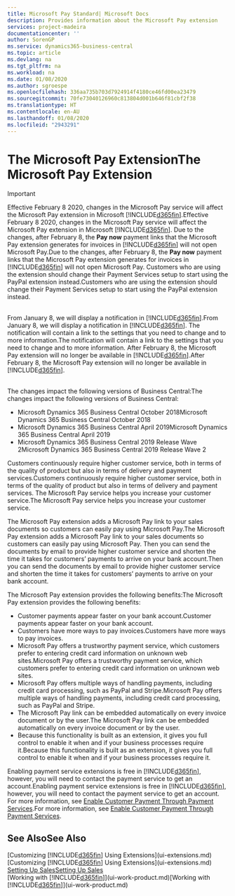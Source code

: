 ```yaml
---
title: Microsoft Pay Standard| Microsoft Docs
description: Provides information about the Microsoft Pay extension
services: project-madeira
documentationcenter: ''
author: SorenGP
ms.service: dynamics365-business-central
ms.topic: article
ms.devlang: na
ms.tgt_pltfrm: na
ms.workload: na
ms.date: 01/08/2020
ms.author: sgroespe
ms.openlocfilehash: 336aa735b703d7924914f4180ce46fd00ea23479
ms.sourcegitcommit: 70fe73040126960c813804d001b646f81cbf2f38
ms.translationtype: HT
ms.contentlocale: en-AU
ms.lasthandoff: 01/08/2020
ms.locfileid: "2943291"
---
```

# <a name="the-microsoft-pay-extension"></a><span data-ttu-id="33806-103">The Microsoft Pay Extension</span><span class="sxs-lookup"><span data-stu-id="33806-103">The Microsoft Pay Extension</span></span>

> [!IMPORTANT]
> <span data-ttu-id="33806-104">Effective February 8 2020, changes in the Microsoft Pay service will affect the Microsoft Pay extension in Microsoft [!INCLUDE[d365fin](includes/d365fin_long_md.md)].</span><span class="sxs-lookup"><span data-stu-id="33806-104">Effective February 8 2020, changes in the Microsoft Pay service will affect the Microsoft Pay extension in Microsoft [!INCLUDE[d365fin](includes/d365fin_long_md.md)].</span></span> <span data-ttu-id="33806-105">Due to the changes, after February 8, the **Pay now** payment links that the Microsoft Pay extension generates for invoices in [!INCLUDE[d365fin](includes/d365fin_md.md)] will not open Microsoft Pay.</span><span class="sxs-lookup"><span data-stu-id="33806-105">Due to the changes, after February 8, the **Pay now** payment links that the Microsoft Pay extension generates for invoices in [!INCLUDE[d365fin](includes/d365fin_md.md)] will not open Microsoft Pay.</span></span> <span data-ttu-id="33806-106">Customers who are using the extension should change their Payment Services setup to start using the PayPal extension instead.</span><span class="sxs-lookup"><span data-stu-id="33806-106">Customers who are using the extension should change their Payment Services setup to start using the PayPal extension instead.</span></span><br /></br>
>
> <span data-ttu-id="33806-107">From January 8, we will display a notification in [!INCLUDE[d365fin](includes/d365fin_md.md)].</span><span class="sxs-lookup"><span data-stu-id="33806-107">From January 8, we will display a notification in [!INCLUDE[d365fin](includes/d365fin_md.md)].</span></span> <span data-ttu-id="33806-108">The notification will contain a link to the settings that you need to change and to more information.</span><span class="sxs-lookup"><span data-stu-id="33806-108">The notification will contain a link to the settings that you need to change and to more information.</span></span> <span data-ttu-id="33806-109">After February 8, the Microsoft Pay extension will no longer be available in [!INCLUDE[d365fin](includes/d365fin_md.md)].</span><span class="sxs-lookup"><span data-stu-id="33806-109">After February 8, the Microsoft Pay extension will no longer be available in [!INCLUDE[d365fin](includes/d365fin_md.md)].</span></span><br /></br>
>
> <span data-ttu-id="33806-110">The changes impact the following versions of Business Central:</span><span class="sxs-lookup"><span data-stu-id="33806-110">The changes impact the following versions of Business Central:</span></span>
> - <span data-ttu-id="33806-111">Microsoft Dynamics 365 Business Central October 2018</span><span class="sxs-lookup"><span data-stu-id="33806-111">Microsoft Dynamics 365 Business Central October 2018</span></span>
> - <span data-ttu-id="33806-112">Microsoft Dynamics 365 Business Central April 2019</span><span class="sxs-lookup"><span data-stu-id="33806-112">Microsoft Dynamics 365 Business Central April 2019</span></span>
> - <span data-ttu-id="33806-113">Microsoft Dynamics 365 Business Central 2019 Release Wave 2</span><span class="sxs-lookup"><span data-stu-id="33806-113">Microsoft Dynamics 365 Business Central 2019 Release Wave 2</span></span>

<span data-ttu-id="33806-114">Customers continuously require higher customer service, both in terms of the quality of product but also in terms of delivery and payment services.</span><span class="sxs-lookup"><span data-stu-id="33806-114">Customers continuously require higher customer service, both in terms of the quality of product but also in terms of delivery and payment services.</span></span> <span data-ttu-id="33806-115">The Microsoft Pay service helps you increase your customer service.</span><span class="sxs-lookup"><span data-stu-id="33806-115">The Microsoft Pay service helps you increase your customer service.</span></span>

<span data-ttu-id="33806-116">The Microsoft Pay extension adds a Microsoft Pay link to your sales documents so customers can easily pay using Microsoft Pay.</span><span class="sxs-lookup"><span data-stu-id="33806-116">The Microsoft Pay extension adds a Microsoft Pay link to your sales documents so customers can easily pay using Microsoft Pay.</span></span> <span data-ttu-id="33806-117">Then you can send the documents by email to provide higher customer service and shorten the time it takes for customers’ payments to arrive on your bank account.</span><span class="sxs-lookup"><span data-stu-id="33806-117">Then you can send the documents by email to provide higher customer service and shorten the time it takes for customers’ payments to arrive on your bank account.</span></span>

<span data-ttu-id="33806-118">The Microsoft Pay extension provides the following benefits:</span><span class="sxs-lookup"><span data-stu-id="33806-118">The Microsoft Pay extension provides the following benefits:</span></span>
- <span data-ttu-id="33806-119">Customer payments appear faster on your bank account.</span><span class="sxs-lookup"><span data-stu-id="33806-119">Customer payments appear faster on your bank account.</span></span>
- <span data-ttu-id="33806-120">Customers have more ways to pay invoices.</span><span class="sxs-lookup"><span data-stu-id="33806-120">Customers have more ways to pay invoices.</span></span>
- <span data-ttu-id="33806-121">Microsoft Pay offers a trustworthy payment service, which customers prefer to entering credit card information on unknown web sites.</span><span class="sxs-lookup"><span data-stu-id="33806-121">Microsoft Pay offers a trustworthy payment service, which customers prefer to entering credit card information on unknown web sites.</span></span>
- <span data-ttu-id="33806-122">Microsoft Pay offers multiple ways of handling payments, including credit card processing, such as PayPal and Stripe.</span><span class="sxs-lookup"><span data-stu-id="33806-122">Microsoft Pay offers multiple ways of handling payments, including credit card processing, such as PayPal and Stripe.</span></span>
- <span data-ttu-id="33806-123">The Microsoft Pay link can be embedded automatically on every invoice document or by the user.</span><span class="sxs-lookup"><span data-stu-id="33806-123">The Microsoft Pay link can be embedded automatically on every invoice document or by the user.</span></span>
- <span data-ttu-id="33806-124">Because this functionality is built as an extension, it gives you full control to enable it when and if your business processes require it.</span><span class="sxs-lookup"><span data-stu-id="33806-124">Because this functionality is built as an extension, it gives you full control to enable it when and if your business processes require it.</span></span>

<span data-ttu-id="33806-125">Enabling payment service extensions is free in [!INCLUDE[d365fin](includes/d365fin_md.md)], however, you will need to contact the payment service to get an account.</span><span class="sxs-lookup"><span data-stu-id="33806-125">Enabling payment service extensions is free in [!INCLUDE[d365fin](includes/d365fin_md.md)], however, you will need to contact the payment service to get an account.</span></span> <span data-ttu-id="33806-126">For more information, see [Enable Customer Payment Through Payment Services](sales-how-enable-payment-service-extensions.md).</span><span class="sxs-lookup"><span data-stu-id="33806-126">For more information, see [Enable Customer Payment Through Payment Services](sales-how-enable-payment-service-extensions.md).</span></span>

## <a name="see-also"></a><span data-ttu-id="33806-127">See Also</span><span class="sxs-lookup"><span data-stu-id="33806-127">See Also</span></span>
<span data-ttu-id="33806-128">[Customizing [!INCLUDE[d365fin](includes/d365fin_md.md)] Using Extensions](ui-extensions.md)</span><span class="sxs-lookup"><span data-stu-id="33806-128">[Customizing [!INCLUDE[d365fin](includes/d365fin_md.md)] Using Extensions](ui-extensions.md)</span></span>  
[<span data-ttu-id="33806-129">Setting Up Sales</span><span class="sxs-lookup"><span data-stu-id="33806-129">Setting Up Sales</span></span>](sales-setup-sales.md)  
<span data-ttu-id="33806-130">[Working with [!INCLUDE[d365fin](includes/d365fin_md.md)]](ui-work-product.md)</span><span class="sxs-lookup"><span data-stu-id="33806-130">[Working with [!INCLUDE[d365fin](includes/d365fin_md.md)]](ui-work-product.md)</span></span>
